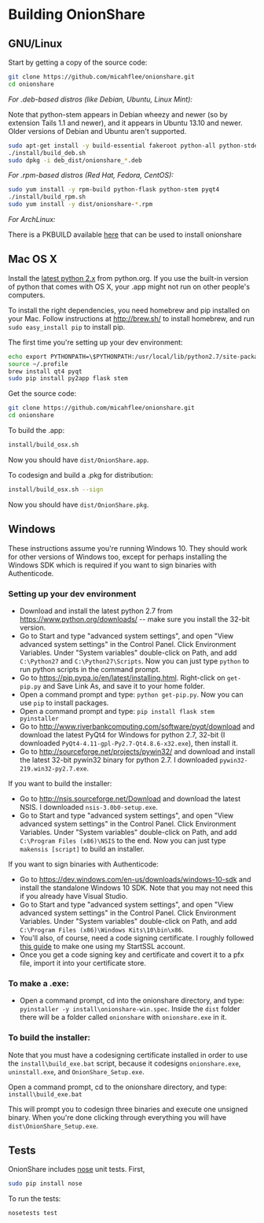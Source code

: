 # Building OnionShare

## GNU/Linux

Start by getting a copy of the source code:

```sh
git clone https://github.com/micahflee/onionshare.git
cd onionshare
```

*For .deb-based distros (like Debian, Ubuntu, Linux Mint):*

Note that python-stem appears in Debian wheezy and newer (so by extension Tails 1.1 and newer), and it appears in Ubuntu 13.10 and newer. Older versions of Debian and Ubuntu aren't supported.

```sh
sudo apt-get install -y build-essential fakeroot python-all python-stdeb python-flask python-stem python-qt4 dh-python
./install/build_deb.sh
sudo dpkg -i deb_dist/onionshare_*.deb
```

*For .rpm-based distros (Red Hat, Fedora, CentOS):*

```sh
sudo yum install -y rpm-build python-flask python-stem pyqt4
./install/build_rpm.sh
sudo yum install -y dist/onionshare-*.rpm
```

*For ArchLinux:*

There is a PKBUILD available [here](https://aur.archlinux.org/packages/onionshare/) that can be used to install onionshare

## Mac OS X

Install the [latest python 2.x](https://www.python.org/downloads/) from python.org. If you use the built-in version of python that comes with OS X, your .app might not run on other people's computers.

To install the right dependencies, you need homebrew and pip installed on your Mac. Follow instructions at http://brew.sh/ to install homebrew, and run `sudo easy_install pip` to install pip.

The first time you're setting up your dev environment:

```sh
echo export PYTHONPATH=\$PYTHONPATH:/usr/local/lib/python2.7/site-packages/ >> ~/.profile
source ~/.profile
brew install qt4 pyqt
sudo pip install py2app flask stem
```

Get the source code:

```sh
git clone https://github.com/micahflee/onionshare.git
cd onionshare
```

To build the .app:

```sh
install/build_osx.sh
```

Now you should have `dist/OnionShare.app`.

To codesign and build a .pkg for distribution:

```sh
install/build_osx.sh --sign
```

Now you should have `dist/OnionShare.pkg`.

## Windows

These instructions assume you're running Windows 10. They should work for other versions of Windows too, except for perhaps installing the Windows SDK which is required if you want to sign binaries with Authenticode.

### Setting up your dev environment

* Download and install the latest python 2.7 from https://www.python.org/downloads/ -- make sure you install the 32-bit version.
* Go to Start and type "advanced system settings", and open "View advanced system settings" in the Control Panel. Click Environment Variables. Under "System variables" double-click on Path, and add `C:\Python27` and `C:\Python27\Scripts`. Now you can just type `python` to run python scripts in the command prompt.
* Go to https://pip.pypa.io/en/latest/installing.html. Right-click on `get-pip.py` and Save Link As, and save it to your home folder.
* Open a command prompt and type: `python get-pip.py`. Now you can use `pip` to install packages.
* Open a command prompt and type: `pip install flask stem pyinstaller`
* Go to http://www.riverbankcomputing.com/software/pyqt/download and download the latest PyQt4 for Windows for python 2.7, 32-bit (I downloaded `PyQt4-4.11-gpl-Py2.7-Qt4.8.6-x32.exe`), then install it.
* Go to http://sourceforge.net/projects/pywin32/ and download and install the latest 32-bit pywin32 binary for python 2.7. I downloaded `pywin32-219.win32-py2.7.exe`.

If you want to build the installer:

* Go to http://nsis.sourceforge.net/Download and download the latest NSIS. I downloaded `nsis-3.0b0-setup.exe`.
* Go to Start and type "advanced system settings", and open "View advanced system settings" in the Control Panel. Click Environment Variables. Under "System variables" double-click on Path, and add `C:\Program Files (x86)\NSIS` to the end. Now you can just type `makensis [script]` to build an installer.

If you want to sign binaries with Authenticode:

* Go to https://dev.windows.com/en-us/downloads/windows-10-sdk and install the standalone Windows 10 SDK. Note that you may not need this if you already have Visual Studio.
* Go to Start and type "advanced system settings", and open "View advanced system settings" in the Control Panel. Click Environment Variables. Under "System variables" double-click on Path, and add `C:\Program Files (x86)\Windows Kits\10\bin\x86`.
* You'll also, of course, need a code signing certificate. I roughly followed [this guide](http://blog.assarbad.net/20110513/startssl-code-signing-certificate/) to make one using my StartSSL account.
* Once you get a code signing key and certificate and covert it to a pfx file, import it into your certificate store.

### To make a .exe:

* Open a command prompt, cd into the onionshare directory, and type: `pyinstaller -y install\onionshare-win.spec`. Inside the `dist` folder there will be a folder called `onionshare` with `onionshare.exe` in it.

### To build the installer:

Note that you must have a codesigning certificate installed in order to use the `install\build_exe.bat` script, because it codesigns `onionshare.exe`, `uninstall.exe`, and `OnionShare_Setup.exe`.

Open a command prompt, cd to the onionshare directory, and type: `install\build_exe.bat`

This will prompt you to codesign three binaries and execute one unsigned binary. When you're done clicking through everything you will have `dist\OnionShare_Setup.exe`.

## Tests

OnionShare includes [nose](https://nose.readthedocs.org/en/latest/) unit tests. First,

```sh
sudo pip install nose
```

To run the tests:

```sh
nosetests test
```
